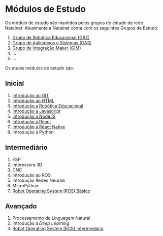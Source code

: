 # Módulos de Estudo

Os módulo de estudo são mantidos pelos grupos de estudo da rede Natalnet.
Atualmente a Natalnet conta com os seguintes Grupos de Estudo:

1. [Grupo de Robótica Educacional (GRE)](https://github.com/Natalnet/GRE)
1. [Grupo de Aplicativos e Sistemas (GAS)](https://github.com/Natalnet/GAS)
1. [Grupo de Integração Maker (GIM)](https://github.com/Natalnet/GIM)
1. ...
1. ...

Os atuais módulos de estudo são: 

## Inicial
1. [Introdução ao GIT](IntroducaoAoGit/)
1. [Introdução ao HTML](IntroducaoAoHTML/)
1. [Introdução a Robótica Educacional](IntroducaoARoboticaEducacional/)
1. [Introdução a Javascript](IntroducaoAJavascript/)
1. [Introdução a NodeJS](IntroducaoANodeJS/)
1. [Introdução a React](IntroducaoAReact/)
1. [Introdução a React Native](IntroducaoAReactNative/)
1. Introdução à Python



## Intermediário
1. ESP 
1. Impressora 3D
1. CNC
1. Introdução ao ROS 
1. Introdução Redes Neurais
1. MicroPython 
1. [Robot Operating System (ROS) Básico](ROS/Basico)



## Avançado
1. Processamento de Linguagem Natural 
1. Introdução a _Deep Learning_
1. [Robot Operating System (ROS) Intermediário](ROS/Intermediario)
